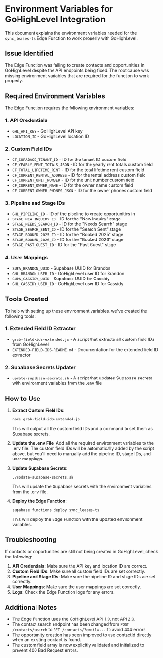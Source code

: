 # Environment Variables for GoHighLevel Integration

This document explains the environment variables needed for the `sync_leases-ts` Edge Function to work properly with GoHighLevel.

## Issue Identified

The Edge Function was failing to create contacts and opportunities in GoHighLevel despite the API endpoints being fixed. The root cause was missing environment variables that are required for the function to work properly.

## Required Environment Variables

The Edge Function requires the following environment variables:

### 1. API Credentials
- `GHL_API_KEY` - GoHighLevel API key
- `LOCATION_ID` - GoHighLevel location ID

### 2. Custom Field IDs
- `CF_SUPABASE_TENANT_ID` - ID for the tenant ID custom field
- `CF_YEARLY_RENT_TOTALS_JSON` - ID for the yearly rent totals custom field
- `CF_TOTAL_LIFETIME_RENT` - ID for the total lifetime rent custom field
- `CF_CURRENT_RENTAL_ADDRESS` - ID for the rental address custom field
- `CF_CURRENT_UNIT_NUMBER` - ID for the unit number custom field
- `CF_CURRENT_OWNER_NAME` - ID for the owner name custom field
- `CF_CURRENT_OWNER_PHONES_JSON` - ID for the owner phones custom field

### 3. Pipeline and Stage IDs
- `GHL_PIPELINE_ID` - ID of the pipeline to create opportunities in
- `STAGE_NEW_INQUIRY_ID` - ID for the "New Inquiry" stage
- `STAGE_NEEDS_SEARCH_ID` - ID for the "Needs Search" stage
- `STAGE_SEARCH_SENT_ID` - ID for the "Search Sent" stage
- `STAGE_BOOKED_2025_ID` - ID for the "Booked 2025" stage
- `STAGE_BOOKED_2026_ID` - ID for the "Booked 2026" stage
- `STAGE_PAST_GUEST_ID` - ID for the "Past Guest" stage

### 4. User Mappings
- `SUPA_BRANDON_UUID` - Supabase UUID for Brandon
- `GHL_BRANDON_USER_ID` - GoHighLevel user ID for Brandon
- `SUPA_CASSIDY_UUID` - Supabase UUID for Cassidy
- `GHL_CASSIDY_USER_ID` - GoHighLevel user ID for Cassidy

## Tools Created

To help with setting up these environment variables, we've created the following tools:

### 1. Extended Field ID Extractor
- `grab-field-ids-extended.js` - A script that extracts all custom field IDs from GoHighLevel
- `EXTENDED-FIELD-IDS-README.md` - Documentation for the extended field ID extractor

### 2. Supabase Secrets Updater
- `update-supabase-secrets.sh` - A script that updates Supabase secrets with environment variables from the .env file

## How to Use

1. **Extract Custom Field IDs**:
   ```bash
   node grab-field-ids-extended.js
   ```
   This will output all the custom field IDs and a command to set them as Supabase secrets.

2. **Update the .env File**:
   Add all the required environment variables to the .env file. The custom field IDs will be automatically added by the script above, but you'll need to manually add the pipeline ID, stage IDs, and user mappings.

3. **Update Supabase Secrets**:
   ```bash
   ./update-supabase-secrets.sh
   ```
   This will update the Supabase secrets with the environment variables from the .env file.

4. **Deploy the Edge Function**:
   ```bash
   supabase functions deploy sync_leases-ts
   ```
   This will deploy the Edge Function with the updated environment variables.

## Troubleshooting

If contacts or opportunities are still not being created in GoHighLevel, check the following:

1. **API Credentials**: Make sure the API key and location ID are correct.
2. **Custom Field IDs**: Make sure all custom field IDs are set correctly.
3. **Pipeline and Stage IDs**: Make sure the pipeline ID and stage IDs are set correctly.
4. **User Mappings**: Make sure the user mappings are set correctly.
5. **Logs**: Check the Edge Function logs for any errors.

## Additional Notes

- The Edge Function uses the GoHighLevel API 1.0, not API 2.0.
- The contact search endpoint has been changed from `POST /contacts/search` to `GET /contacts/?email=...` to avoid 404 errors.
- The opportunity creation has been improved to use contactId directly when an existing contact is found.
- The custom field array is now explicitly validated and initialized to prevent 400 Bad Request errors.